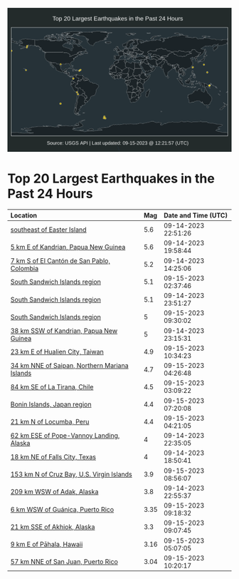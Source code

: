 ![Map](./map.png)

# Top 20 Largest Earthquakes in the Past 24 Hours

| Location | Mag | Date and Time (UTC) |
|:---|:---|:---|
| [southeast of Easter Island](https://earthquake.usgs.gov/earthquakes/eventpage/us7000kvv1) | 5.6 | 09-14-2023 22:51:26 |
| [5 km E of Kandrian, Papua New Guinea](https://earthquake.usgs.gov/earthquakes/eventpage/us7000kvu1) | 5.6 | 09-14-2023 19:58:44 |
| [7 km S of El Cantón de San Pablo, Colombia](https://earthquake.usgs.gov/earthquakes/eventpage/us7000kvqy) | 5.2 | 09-14-2023 14:25:06 |
| [South Sandwich Islands region](https://earthquake.usgs.gov/earthquakes/eventpage/us7000kvw0) | 5.1 | 09-15-2023 02:37:46 |
| [South Sandwich Islands region](https://earthquake.usgs.gov/earthquakes/eventpage/us7000kvva) | 5.1 | 09-14-2023 23:51:27 |
| [South Sandwich Islands region](https://earthquake.usgs.gov/earthquakes/eventpage/us7000kvxa) | 5 | 09-15-2023 09:30:02 |
| [38 km SSW of Kandrian, Papua New Guinea](https://earthquake.usgs.gov/earthquakes/eventpage/us7000kvv7) | 5 | 09-14-2023 23:15:31 |
| [23 km E of Hualien City, Taiwan](https://earthquake.usgs.gov/earthquakes/eventpage/us7000kvxd) | 4.9 | 09-15-2023 10:34:23 |
| [34 km NNE of Saipan, Northern Mariana Islands](https://earthquake.usgs.gov/earthquakes/eventpage/us7000kvwe) | 4.7 | 09-15-2023 04:26:48 |
| [84 km SE of La Tirana, Chile](https://earthquake.usgs.gov/earthquakes/eventpage/us7000kvw3) | 4.5 | 09-15-2023 03:09:22 |
| [Bonin Islands, Japan region](https://earthquake.usgs.gov/earthquakes/eventpage/us7000kvwt) | 4.4 | 09-15-2023 07:20:08 |
| [21 km N of Locumba, Peru](https://earthquake.usgs.gov/earthquakes/eventpage/us7000kvw8) | 4.4 | 09-15-2023 04:21:05 |
| [62 km ESE of Pope-Vannoy Landing, Alaska](https://earthquake.usgs.gov/earthquakes/eventpage/ak023btef8mo) | 4 | 09-14-2023 22:35:05 |
| [18 km NE of Falls City, Texas](https://earthquake.usgs.gov/earthquakes/eventpage/tx2023sbec) | 4 | 09-14-2023 18:50:41 |
| [153 km N of Cruz Bay, U.S. Virgin Islands](https://earthquake.usgs.gov/earthquakes/eventpage/pr2023258000) | 3.9 | 09-15-2023 08:56:07 |
| [209 km WSW of Adak, Alaska](https://earthquake.usgs.gov/earthquakes/eventpage/us7000kvv6) | 3.8 | 09-14-2023 22:55:37 |
| [6 km WSW of Guánica, Puerto Rico](https://earthquake.usgs.gov/earthquakes/eventpage/pr71424813) | 3.35 | 09-15-2023 09:18:32 |
| [21 km SSE of Akhiok, Alaska](https://earthquake.usgs.gov/earthquakes/eventpage/us7000kvx4) | 3.3 | 09-15-2023 09:07:45 |
| [9 km E of Pāhala, Hawaii](https://earthquake.usgs.gov/earthquakes/eventpage/hv73577947) | 3.16 | 09-15-2023 05:07:05 |
| [57 km NNE of San Juan, Puerto Rico](https://earthquake.usgs.gov/earthquakes/eventpage/pr71424823) | 3.04 | 09-15-2023 10:20:17 |
